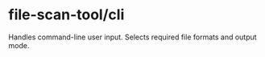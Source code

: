 # file-scan-tool/cli

Handles command-line user input. Selects required file formats and output mode.